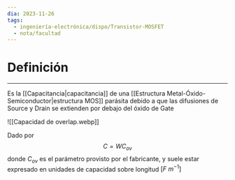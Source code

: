 ```yaml
---
dia: 2023-11-26
tags:
  - ingeniería-electrónica/dispo/Transistor-MOSFET
  - nota/facultad
---
```

# Definición
---
Es la [[Capacitancia|capacitancia]] de una [[Estructura Metal-Óxido-Semiconductor|estructura MOS]] parásita debido a que las difusiones de Source y Drain se extienden por debajo del óxido de Gate

![[Capacidad de overlap.webp]]

Dado por $$ C = W C_{ov} $$ donde $C_{ov}$ es el parámetro provisto por el fabricante, y suele estar expresado en unidades de capacidad sobre longitud $\left[F ~ m^{-1} \right]$ 
